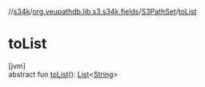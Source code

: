 //[s34k](../../../index.md)/[org.veupathdb.lib.s3.s34k.fields](../index.md)/[S3PathSet](index.md)/[toList](to-list.md)

# toList

[jvm]\
abstract fun [toList](to-list.md)(): [List](https://kotlinlang.org/api/latest/jvm/stdlib/kotlin.collections/-list/index.html)&lt;[String](https://kotlinlang.org/api/latest/jvm/stdlib/kotlin/-string/index.html)&gt;
